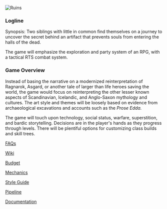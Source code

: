 ![Ruins](https://github.com/jcongerkallas1/Folkvangr/blob/master/Images/ruins_scene_thumbnail.jpg)
### Logline

Synopsis: Two siblings with little in common find themselves on a journey to uncover the secret behind an artifact that prevents souls from entering the halls of the dead. 

The game will emphasize the exploration and party system of an RPG, with a tactical RTS combat system.

### Game Overview

Instead of basing the narrative on a modernized reinterpretation of Ragnarok, Asgard, or another tale of larger than life heroes saving the world, the game would focus on reinterpreting the other lesser known aspects of Scandinavian, Icelandic, and Anglo-Saxon mythology and cultures.  The art style and themes will be loosely based on evidence from archaeological excavations and accounts such as the *Prose Edda.*  

The game will touch upon technology, social status, warfare, superstition, and bardic storytelling.  Decisions are in the player's hands as they progress through levels.  There will be plentiful options for customizing class builds and skill trees.

[FAQs](https://github.com/jcongerkallas1/Folkvangr/blob/master/Pipeline/FAQs.md)  

[Wiki](https://github.com/jcongerkallas1/Folkvangr/wiki)

[Budget](https://github.com/jcongerkallas1/Folkvangr/blob/master/Budget/Budget%20Readme.md)

[Mechanics](https://github.com/jcongerkallas1/Folkvangr/blob/master/Pipeline/Game%20Mechanics.md)

[Style Guide](https://github.com/jcongerkallas1/Folkvangr/blob/master/Pipeline/Style%20Guide.md)

[Pipeline](https://github.com/jcongerkallas1/Folkvangr/blob/master/Pipeline/Pipeline%20Overview.md)

[Documentation](https://github.com/jcongerkallas1/Folkvangr/blob/master/DOCUMENTATION.md)
